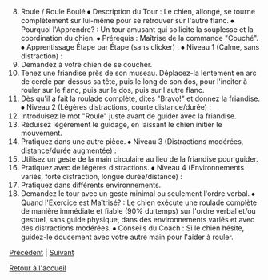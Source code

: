 8. Roule / Roule Boulé
⦁ Description du Tour : Le chien, allongé, se tourne complètement sur lui-même pour se retrouver sur l'autre flanc.
⦁ Pourquoi l'Apprendre? : Un tour amusant qui sollicite la souplesse et la coordination du chien.
⦁ Prérequis : Maîtrise de la commande "Couché".
⦁ Apprentissage Étape par Étape (sans clicker) :
⦁ Niveau 1 (Calme, sans distraction) :
1. Demandez à votre chien de se coucher.
2. Tenez une friandise près de son museau. Déplacez-la lentement en arc de cercle par-dessus sa tête, puis le long de son dos, pour l'inciter à rouler sur le flanc, puis sur le dos, puis sur l'autre flanc.
3. Dès qu'il a fait la roulade complète, dites "Bravo!" et donnez la friandise.
⦁ Niveau 2 (Légères distractions, courte distance/durée) :
1. Introduisez le mot "Roule" juste avant de guider avec la friandise.
2. Réduisez légèrement le guidage, en laissant le chien initier le mouvement.
3. Pratiquez dans une autre pièce.
⦁ Niveau 3 (Distractions modérées, distance/durée augmentée) :
1. Utilisez un geste de la main circulaire au lieu de la friandise pour guider.
2. Pratiquez avec de légères distractions.
⦁ Niveau 4 (Environnements variés, forte distraction, longue durée/distance) :
1. Pratiquez dans différents environnements.
2. Demandez le tour avec un geste minimal ou seulement l'ordre verbal.
⦁ Quand l'Exercice est Maîtrisé? : Le chien exécute une roulade complète de manière immédiate et fiable (90% du temps) sur l'ordre verbal et/ou gestuel, sans guide physique, dans des environnements variés et avec des distractions modérées.
⦁ Conseils du Coach : Si le chien hésite, guidez-le doucement avec votre autre main pour l'aider à rouler. 

[Précédent](./reste.md) | [Suivant](./salut.md)

[Retour à l'accueil](../index.md) 